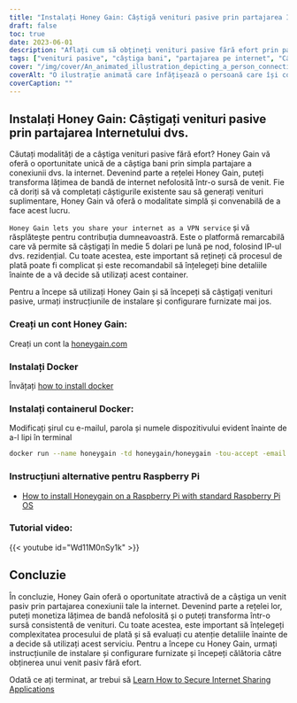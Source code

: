 ```yaml
---
title: "Instalați Honey Gain: Câștigă venituri pasive prin partajarea Internetului tău"
draft: false
toc: true
date: 2023-06-01
description: "Aflați cum să obțineți venituri pasive fără efort prin partajarea conexiunii dvs. la internet prin intermediul Honey Gain, o platformă care vă recompensează pentru contribuția dvs."
tags: ["venituri pasive", "câștiga bani", "partajarea pe internet", "Câștig de miere", "Serviciul VPN", "IP rezidențial", "procesul de plată", "generarea de venituri", "venituri suplimentare", "potențialul dezlănțuit", "contribuția la rețea", "economia digitală", "monetizați internetul", "venituri suplimentare", "internet acasă", "câștiga recompense", "bani ușor", "Utilizarea internetului", "lățime de bandă neutilizată", "flux de venit", "hustle lateral", "independență financiară", "munca de acasă", "câștiguri online", "oportunitate de a face bani", "venituri pasive", "partajare digitală", "rețea peer-to-peer", "venituri bazate pe tehnologie", "strategia de monetizare"]
cover: "/img/cover/An_animated_illustration_depicting_a_person_connecting_their_internet.png"
coverAlt: "O ilustrație animată care înfățișează o persoană care își conectează routerul de internet la un teanc de bani, simbolizând câștigarea de bani prin partajarea internetului cu Honey Gain."
coverCaption: ""
---
```


## Instalați Honey Gain: Câștigați venituri pasive prin partajarea Internetului dvs.

Căutați modalități de a câștiga venituri pasive fără efort? Honey Gain vă oferă o oportunitate unică de a câștiga bani prin simpla partajare a conexiunii dvs. la internet. Devenind parte a rețelei Honey Gain, puteți transforma lățimea de bandă de internet nefolosită într-o sursă de venit. Fie că doriți să vă completați câștigurile existente sau să generați venituri suplimentare, Honey Gain vă oferă o modalitate simplă și convenabilă de a face acest lucru.

`Honey Gain lets you share your internet as a VPN service` și vă răsplătește pentru contribuția dumneavoastră. Este o platformă remarcabilă care vă permite să câștigați în medie 5 dolari pe lună pe nod, folosind IP-ul dvs. rezidențial. Cu toate acestea, este important să rețineți că procesul de plată poate fi complicat și este recomandabil să înțelegeți bine detaliile înainte de a vă decide să utilizați acest container.

Pentru a începe să utilizați Honey Gain și să începeți să câștigați venituri pasive, urmați instrucțiunile de instalare și configurare furnizate mai jos.

### Creați un cont Honey Gain:
Creați un cont la [honeygain.com](https://r.honeygain.me/HONEY9149D)

### Instalați Docker

Învățați [how to install docker](https://simeononsecurity.com/other/creating-profitable-low-powered-crypto-miners/#installing-docker)

### Instalați containerul Docker:
Modificați șirul cu e-mailul, parola și numele dispozitivului evident înainte de a-l lipi în terminal
```bash
docker run --name honeygain -td honeygain/honeygain -tou-accept -email ACCOUNT_EMAIL -pass ACCOUNT_PASSWORD -device DEVICE_NAME
```
### Instrucțiuni alternative pentru Raspberry Pi
- [How to install Honeygain on a Raspberry Pi with standard Raspberry Pi OS](https://www.reddit.com/r/Honeygain/comments/tj8vfa/how_to_install_honeygain_on_a_raspberry_pi_with/)

### Tutorial video:

{{< youtube id="Wd11M0nSy1k" >}}


## Concluzie

În concluzie, Honey Gain oferă o oportunitate atractivă de a câștiga un venit pasiv prin partajarea conexiunii tale la internet. Devenind parte a rețelei lor, puteți monetiza lățimea de bandă nefolosită și o puteți transforma într-o sursă consistentă de venituri. Cu toate acestea, este important să înțelegeți complexitatea procesului de plată și să evaluați cu atenție detaliile înainte de a decide să utilizați acest serviciu. Pentru a începe cu Honey Gain, urmați instrucțiunile de instalare și configurare furnizate și începeți călătoria către obținerea unui venit pasiv fără efort.

Odată ce ați terminat, ar trebui să [Learn How to Secure Internet Sharing Applications](https://simeononsecurity.com/other/how-to-secure-internet-sharing-applications/)

